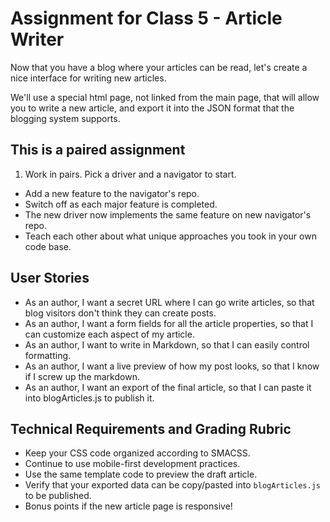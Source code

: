 # Assignment for Class 5 - Article Writer

Now that you have a blog where your articles can be read, let's create a nice interface for writing new articles.

We'll use a special html page, not linked from the main page, that will allow you to write a new article, and export it into the JSON format that the blogging system supports.

## This is a paired assignment
1. Work in pairs. Pick a driver and a navigator to start.
- Add a new feature to the navigator's repo.
- Switch off as each major feature is completed.
- The new driver now implements the same feature on new navigator's repo.
- Teach each other about what unique approaches you took in your own code base.

## User Stories
 - As an author, I want a secret URL where I can go write articles, so that blog visitors don't think they can create posts.
 - As an author, I want a form fields for all the article properties, so that I can customize each aspect of my article.
 - As an author, I want to write in Markdown, so that I can easily control formatting.
 - As an author, I want a live preview of how my post looks, so that I know if I screw up the markdown.
 - As an author, I want an export of the final article, so that I can paste it into blogArticles.js to publish it.


## Technical Requirements and Grading Rubric
 - Keep your CSS code organized according to SMACSS.
 - Continue to use mobile-first development practices.
 - Use the same template code to preview the draft article.
 - Verify that your exported data can be copy/pasted into `blogArticles.js` to be published.
 - Bonus points if the new article page is responsive!
